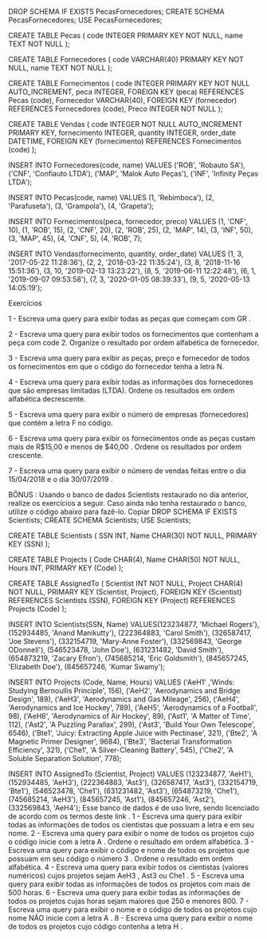 DROP SCHEMA IF EXISTS PecasFornecedores;
CREATE SCHEMA PecasFornecedores;
USE PecasFornecedores;

CREATE TABLE Pecas (
code INTEGER PRIMARY KEY NOT NULL,
name TEXT NOT NULL
);

CREATE TABLE Fornecedores (
code VARCHAR(40) PRIMARY KEY NOT NULL,
name TEXT NOT NULL
);

CREATE TABLE Fornecimentos (
code INTEGER PRIMARY KEY NOT NULL AUTO_INCREMENT,
peca INTEGER,
FOREIGN KEY (peca) REFERENCES Pecas (code),
Fornecedor VARCHAR(40),
FOREIGN KEY (fornecedor) REFERENCES Fornecedores (code),
Preco INTEGER NOT NULL
);

CREATE TABLE Vendas (
code INTEGER NOT NULL AUTO_INCREMENT PRIMARY KEY,
fornecimento INTEGER,
quantity INTEGER,
order_date DATETIME,
FOREIGN KEY (fornecimento) REFERENCES Fornecimentos (code)
);

INSERT INTO Fornecedores(code, name)
VALUES ('ROB', 'Robauto SA'),
('CNF', 'Confiauto LTDA'),
('MAP', 'Malok Auto Peças'),
('INF', 'Infinity Peças LTDA');

INSERT INTO Pecas(code, name)
VALUES (1, 'Rebimboca'),
(2, 'Parafuseta'),
(3, 'Grampola'),
(4, 'Grapeta');

INSERT INTO Fornecimentos(peca, fornecedor, preco)
VALUES (1, 'CNF', 10),
(1, 'ROB', 15),
(2, 'CNF', 20),
(2, 'ROB', 25),
(2, 'MAP', 14),
(3, 'INF', 50),
(3, 'MAP', 45),
(4, 'CNF', 5),
(4, 'ROB', 7);

INSERT INTO Vendas(fornecimento, quantity, order_date)
VALUES (1, 3, '2017-05-22 11:28:36'),
(2, 2, '2018-03-22 11:35:24'),
(3, 8, '2018-11-16 15:51:36'),
(3, 10, '2019-02-13 13:23:22'),
(8, 5, '2019-06-11 12:22:48'),
(6, 1, '2019-09-07 09:53:58'),
(7, 3, '2020-01-05 08:39:33'),
(9, 5, '2020-05-13 14:05:19');

Exercícios

1 - Escreva uma query para exibir todas as peças que começam com GR .

2 - Escreva uma query para exibir todos os fornecimentos que contenham a peça com code 2. Organize o resultado por ordem alfabética de fornecedor.

3 - Escreva uma query para exibir as peças, preço e fornecedor de todos os fornecimentos em que o código do fornecedor tenha a letra N.

4 - Escreva uma query para exibir todas as informações dos fornecedores que são empresas limitadas (LTDA). Ordene os resultados em ordem alfabética decrescente.

5 - Escreva uma query para exibir o número de empresas (fornecedores) que contém a letra F no código.

6 - Escreva uma query para exibir os fornecimentos onde as peças custam mais de R$15,00 e menos de $40,00 . Ordene os resultados por ordem crescente.

7 - Escreva uma query para exibir o número de vendas feitas entre o dia 15/04/2018 e o dia 30/07/2019 .


BÔNUS : Usando o banco de dados Scientists restaurado no dia anterior, realize os exercícios a seguir. Caso ainda não tenha restaurado o banco, utilize o código abaixo para fazê-lo.
Copiar
DROP SCHEMA IF EXISTS Scientists;
CREATE SCHEMA Scientists;
USE Scientists;

CREATE TABLE Scientists (
  SSN INT,
  Name CHAR(30) NOT NULL,
  PRIMARY KEY (SSN)
);

CREATE TABLE Projects (
  Code CHAR(4),
  Name CHAR(50) NOT NULL,
  Hours INT,
  PRIMARY KEY (Code)
);

CREATE TABLE AssignedTo (
  Scientist INT NOT NULL,
  Project CHAR(4) NOT NULL,
  PRIMARY KEY (Scientist, Project),
  FOREIGN KEY (Scientist) REFERENCES Scientists (SSN),
  FOREIGN KEY (Project) REFERENCES Projects (Code)
);

INSERT INTO Scientists(SSN, Name)
  VALUES(123234877, 'Michael Rogers'),
    (152934485, 'Anand Manikutty'),
    (222364883, 'Carol Smith'),
    (326587417, 'Joe Stevens'),
    (332154719, 'Mary-Anne Foster'),
    (332569843, 'George ODonnell'),
    (546523478, 'John Doe'),
    (631231482, 'David Smith'),
    (654873219, 'Zacary Efron'),
    (745685214, 'Eric Goldsmith'),
    (845657245, 'Elizabeth Doe'),
    (845657246, 'Kumar Swamy');

 INSERT INTO Projects (Code, Name, Hours)
  VALUES ('AeH1' ,'Winds: Studying Bernoullis Principle', 156),
    ('AeH2', 'Aerodynamics and Bridge Design', 189),
    ('AeH3', 'Aerodynamics and Gas Mileage', 256),
    ('AeH4', 'Aerodynamics and Ice Hockey', 789),
    ('AeH5', 'Aerodynamics of a Football', 98),
    ('AeH6', 'Aerodynamics of Air Hockey', 89),
    ('Ast1', 'A Matter of Time', 112),
    ('Ast2', 'A Puzzling Parallax', 299),
    ('Ast3', 'Build Your Own Telescope', 6546),
    ('Bte1', 'Juicy: Extracting Apple Juice with Pectinase', 321),
    ('Bte2', 'A Magnetic Primer Designer', 9684),
    ('Bte3', 'Bacterial Transformation Efficiency', 321),
    ('Che1', 'A Silver-Cleaning Battery', 545),
    ('Che2', 'A Soluble Separation Solution', 778);

 INSERT INTO AssignedTo (Scientist, Project)
  VALUES (123234877, 'AeH1'),
    (152934485, 'AeH3'),
    (222364883, 'Ast3'),
    (326587417, 'Ast3'),
    (332154719, 'Bte1'),
    (546523478, 'Che1'),
    (631231482, 'Ast3'),
    (654873219, 'Che1'),
    (745685214, 'AeH3'),
    (845657245, 'Ast1'),
    (845657246, 'Ast2'),
    (332569843, 'AeH4');
Esse banco de dados é de uso livre, sendo licenciado de acordo com os termos deste link .
1 - Escreva uma query para exibir todas as informações de todos os cientistas que possuam a letra e em seu nome.
2 - Escreva uma query para exibir o nome de todos os projetos cujo o código inicie com a letra A . Ordene o resultado em ordem alfabética.
3 - Escreva uma query para exibir o código e nome de todos os projetos que possuam em seu código o número 3 . Ordene o resultado em ordem alfabética.
4 - Escreva uma query para exibir todos os cientistas (valores numéricos) cujos projetos sejam AeH3 , Ast3 ou Che1 .
5 - Escreva uma query para exibir todas as informações de todos os projetos com mais de 500 horas.
6 - Escreva uma query para exibir todas as informações de todos os projetos cujas horas sejam maiores que 250 e menores 800.
7 - Escreva uma query para exibir o nome e o código de todos os projetos cujo nome NÃO inicie com a letra A .
8 - Escreva uma query para exibir o nome de todos os projetos cujo código contenha a letra H .
